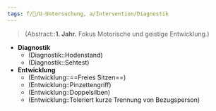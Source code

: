 ```yaml
---
tags: f/🦄/U-Untersuchung, a/Intervention/Diagnostik
---
```

> (Abstract::**1. Jahr.** Fokus Motorische und geistige Entwicklung.)
- **Diagnostik**
	- (Diagnostik::Hodenstand)
	- (Diagnostik::Sehtest)
- **Entwicklung**
	- (Entwicklung::==Freies Sitzen==)
	- (Entwicklung::Pinzettengriff)
	- (Entwicklung::Doppelsilben)
	- (Entwicklung::Toleriert kurze Trennung von Bezugsperson)